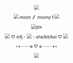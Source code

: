 <p align="center">
    <img src="https://media.discordapp.net/attachments/1169639038773366836/1173383144754393179/lace_blue.png?ex=6563c136&is=65514c36&hm=1127e3615980e80799198e0b4fd3bc77f53cf4654cdb5861f578f2092ed68329&=">
</p>

<p align="center">
  <img src="https://file.garden/ZRa40spOlUzNliEM/graphics/pixels/space/IMG_1052.gif">
<i>moon</i> <b>〳</b> <i>moony</i> <b>!</b> <img src="https://file.garden/ZRa40spOlUzNliEM/graphics/pixels/space/IMG_6836.gif">
</p>
<p align="center">
  <img src="https://file.garden/ZRa40spOlUzNliEM/graphics/dividers/space/IMG_1198.gif" alt="pix">
</p>


<p align="center">
<img src="https://file.garden/ZRa40spOlUzNliEM/graphics/pixels/tech/IMG_1893.png"> ♡ infj - <img src="https://file.garden/ZRa40spOlUzNliEM/graphics/pixels/space/IMG_1215.gif"> - she/kit/koi ♡ <img src="https://file.garden/ZRa40spOlUzNliEM/graphics/pixels/space/IMG_6835.gif">
</p>
<p align="center">
  ∘•········ʚ ♡ ɞ ········•∘
</p>

<p align="center">

<p align="center">
  <img src="https://media.discordapp.net/attachments/1169639038773366836/1173383144490139729/lace_blue2.png?ex=6563c136&is=65514c36&hm=abedfe9ebb92877b1876e2a03b190757966828757c2dd7d45d5786fcc1a7bed8&=">
</p>
